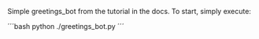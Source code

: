 Simple greetings_bot from the tutorial in the docs. 
To start, simply execute:

´´´bash
python ./greetings_bot.py
´´´
